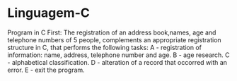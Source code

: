 # Linguagem-C
Program in C 
 First: The registration of an address book,names, age and telephone numbers of 5 people, complements an appropriate registration structure in C, that performs the following tasks: A - registration of information: name, address, telephone number and age. B - age research. C - alphabetical classification. D  - alteration of a record that occorred with an error. E - exit the program. 
  

